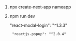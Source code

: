 1. npx create-next-app nameapp

2. npm run dev 

    "react-modal-login": "^1.3.3"

        "reactjs-popup": "^2.0.4"